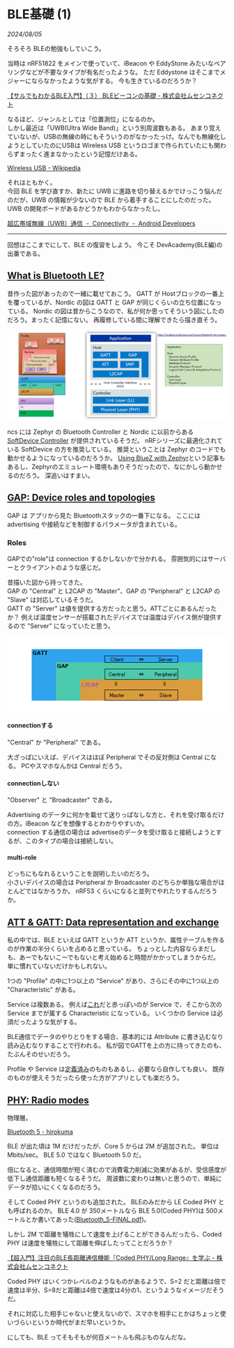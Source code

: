 # BLE基礎 (1)

<i>2024/08/05</i>

そろそろ BLEの勉強もしていこう。

当時は nRF51822 をメインで使っていて、iBeacon や EddyStone みたいなペアリングなどが不要なタイプが有名だったような。
ただ Eddystone はそこまでメジャーにならなかったような気がする。
今も生きているのだろうか？

[【サルでもわかるBLE入門】（３） BLEビーコンの基礎 - 株式会社ムセンコネクト](https://www.musen-connect.co.jp/blog/course/trial-production/ble-beginner-3/)

なるほど、ジャンルとしては「位置測位」になるのか。  
しかし最近は「UWB(Ultra Wide Band)」という別周波数もある。
あまり覚えていないが、USBの無線の時にもそういうのがなかったっけ。なんでも無線化しようとしていたのにUSBは Wireless USB というロゴまで作られていたにも関わらずまったく進まなかったという記憶だけある。

[Wireless USB - Wikipedia](https://en.wikipedia.org/wiki/Wireless_USB)

それはともかく。  
今回 BLE を学び直すか、新たに UWB に進路を切り替えるかでけっこう悩んだのだが、UWB の情報が少ないので BLE から着手することにしたのだった。
UWB の開発ボードがあるかどうかもわからなかったし。

[超広帯域無線（UWB）通信  -  Connectivity  -  Android Developers](https://developer.android.com/develop/connectivity/uwb?hl=ja)

----

回想はここまでにして、BLE の復習をしよう。
今こそ DevAcademy(BLE編)の出番である。

## [What is Bluetooth LE?](https://academy.nordicsemi.com/courses/bluetooth-low-energy-fundamentals/lessons/lesson-1-bluetooth-low-energy-introduction/topic/what-is-bluetooth-le/)

昔作った図があったので一緒に載せておこう。
GATT が Hostブロックの一番上を覆っているが、Nordic の図は GATT と GAP が同じくらいの立ち位置になっている。
Nordic の図は昔からこうなので、私が何か思ってそういう図にしたのだろう。まったく記憶にない。
再履修している間に理解できたら描き直そう。

![image](20240805a-1.png)

ncs には Zephyr の Bluetooth Controller と Nordic に以前からある [SoftDevice Controller](https://developer.nordicsemi.com/nRF_Connect_SDK/doc/latest/nrfxlib/softdevice_controller/README.html#softdevice-controller) が提供されているそうだ。
nRFシリーズに最適化されている SoftDevice の方を推奨している。
推奨ということは Zephyr のコードでも動かせるようになっているのだろうか。
[Using BlueZ with Zephyr](https://docs.zephyrproject.org/latest/connectivity/bluetooth/bluetooth-tools.html#id3)という記事もあるし、Zephyrのエミュレート環境もありそうだったので、なにかしら動かせるのだろう。
深追いはすまい。

## [GAP: Device roles and topologies](https://academy.nordicsemi.com/courses/bluetooth-low-energy-fundamentals/lessons/lesson-1-bluetooth-low-energy-introduction/topic/gap-device-roles-and-topologies/)

GAP は アプリから見た Bluetoothスタックの一番下になる。
ここには advertising や接続などを制御するパラメータが含まれている。

### Roles

GAPでの"role"は connection するかしないかで分かれる。
雰囲気的にはサーバーとクライアントのような感じだ。

昔描いた図から持ってきた。  
GAP の "Central" と L2CAP の "Master"、GAP の "Peripheral" と L2CAP の "Slave" は対応しているそうだ。  
GATT の "Server" は値を提供する方だったと思う。ATTごとにあるんだったか？ 例えば温度センサーが搭載されたデバイスでは温度はデバイス側が提供するので "Server" になっていたと思う。

![image](20240805a-2.png)

#### connectionする

"Central" か "Peripheral" である。

大ざっぱにいえば、デバイスはほぼ Peripheral でその反対側は Central になる。
PCやスマホなんかは Central だろう。

#### connectionしない

"Observer" と "Broadcaster" である。

Advertising のデータに何かを載せて送りっぱなしな方と、それを受け取るだけの方。iBeacon などを想像するとわかりやすいか。  
connection する通信の場合は advertiseのデータを受け取ると接続しようとするが、このタイプの場合は接続しない。

#### multi-role

どっちにもなれるということを説明したいのだろう。  
小さいデバイスの場合は Peripheral か Broadcaster のどちらか単独な場合がほとんどではなかろうか。
nRF53 くらいになると並列でやれたりするんだろうか。

## [ATT & GATT: Data representation and exchange](https://academy.nordicsemi.com/courses/bluetooth-low-energy-fundamentals/lessons/lesson-1-bluetooth-low-energy-introduction/topic/att-gatt-data-representation-and-exchange/)

私の中では、BLE といえば GATT というか ATT というか、属性テーブルを作るのが作業の半分くらいを占めると思っている。
ちょっとした内容ならまだしも、あーでもないこーでもないと考え始めると時間がかかってしまうからだ。
単に慣れていないだけかもしれない。

1つの "Profile" の中に1つ以上の "Service" があり、さらにその中に1つ以上の "Characteristic" がある。

Service は複数ある。
例えば[これ](https://software-dl.ti.com/lprf/simplelink_cc2640r2_latest/docs/blestack/ble_user_guide/html/ble-stack-3.x/gatt.html#sbp-attr-table)だと赤っぽいのが Service で、そこから次の Service までが属する Characteristic になっている。
いくつかの Service は必須だったような気がする。

BLE通信でデータのやりとりをする場合、基本的には Attribute に書き込むなり読み込むなりすることで行われる。
私が図でGATTを上の方に持ってきたのも、たぶんそのせいだろう。

Profile や Service は[定義済み](https://www.bluetooth.com/specifications/specs/)のものもあるし、必要なら自作しても良い。
既存のものが使えそうだったら使った方がアプリとしても楽だろう。

## [PHY: Radio modes](https://academy.nordicsemi.com/courses/bluetooth-low-energy-fundamentals/lessons/lesson-1-bluetooth-low-energy-introduction/topic/phy-radio-modes/)

物理層。

[Bluetooth 5 - hirokuma](https://blog.hirokuma.work/2024/05/20240518-bl5.html)

BLE が出た頃は 1M だけだったが、Core 5 からは 2M が追加された。
単位は Mbits/sec。
BLE 5.0 ではなく Bluetooth 5.0 だ。

倍になると、通信時間が短く済むので消費電力削減に効果があるが、受信感度が低下し通信距離も短くなるそうだ。
周波数に変わりは無いと思うので、単純にデータが拾いにくくなるのだろう。

そして Coded PHY というのも追加された。
BLEのみだから LE Coded PHY とも呼ばれるのか。
BLE 4.0 が 350メートルなら BLE 5.0(Coded PHY)は 500メートルとか書いてあった([Bluetooth_5-FINAL.pdf](https://www.bluetooth.com/bluetooth-resources/bluetooth-5-go-faster-go-further/))。

しかし 2M で距離を犠牲にして速度を上げることができるんだったら、Coded PHY は速度を犠牲にして距離を伸ばしたってことだろうか？

[【超入門】注目のBLE長距離通信機能『Coded PHY/Long Range』を学ぶ - 株式会社ムセンコネクト](https://www.musen-connect.co.jp/blog/course/trial-production/coded-phy-basic/)

Coded PHY はいくつかレベルのようなものがあるようで、S=2 だと距離は倍で速度は半分、S=8だと距離は4倍で速度は4分の1、というようなイメージだそうだ。

それに対応した相手じゃないと使えないので、スマホを相手にとかはちょっと使いづらいというか時代がまだ早いというか。

にしても、BLE ってそもそもが何百メートルも飛ぶものなんだな。
